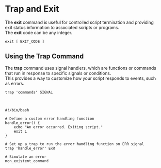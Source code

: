 # Trap and Exit

The **exit** command is useful for controlled script termination and providing exit status information to associated scripts or programs.  
The **exit** code can be any integer.  

```
exit [ EXIT_CODE ]
```

## Using the Trap Command
The **trap** command uses signal handlers, which are functions or commands that run in response to specific signals or conditions.  
This provides a way to customize how your script responds to events, such as errors.
```
trap 'commands' SIGNAL
```
<br>

```
#!/bin/bash

# Define a custom error handling function
handle_error() {
    echo "An error occurred. Exiting script."
    exit 1
}

# Set up a trap to run the error handling function on ERR signal
trap 'handle_error' ERR

# Simulate an error
non_existent_command
```